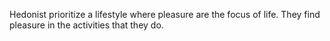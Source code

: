 Hedonist prioritize a lifestyle where pleasure are the focus of life. They find pleasure in the activities that they do.